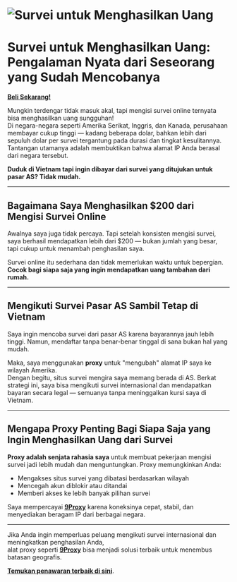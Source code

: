 # ![Survei untuk Menghasilkan Uang](https://geekflare.com/wp-content/uploads/2022/09/Payment-Modes-of-Survey-Apps.jpg)  
# Survei untuk Menghasilkan Uang: Pengalaman Nyata dari Seseorang yang Sudah Mencobanya

[**Beli Sekarang!**](https://9proxy.com/pricing?utm_source=Web2.0&utm_medium=Github&utm_id=nathan275)

Mungkin terdengar tidak masuk akal, tapi mengisi survei online ternyata bisa menghasilkan uang sungguhan!  
Di negara-negara seperti Amerika Serikat, Inggris, dan Kanada, perusahaan membayar cukup tinggi — kadang beberapa dolar, bahkan lebih dari sepuluh dolar per survei tergantung pada durasi dan tingkat kesulitannya. Tantangan utamanya adalah membuktikan bahwa alamat IP Anda berasal dari negara tersebut.

**Duduk di Vietnam tapi ingin dibayar dari survei yang ditujukan untuk pasar AS? Tidak mudah.**

---

## Bagaimana Saya Menghasilkan $200 dari Mengisi Survei Online

Awalnya saya juga tidak percaya. Tapi setelah konsisten mengisi survei, saya berhasil mendapatkan lebih dari $200 — bukan jumlah yang besar, tapi cukup untuk menambah penghasilan saya.

Survei online itu sederhana dan tidak memerlukan waktu untuk bepergian.  
**Cocok bagi siapa saja yang ingin mendapatkan uang tambahan dari rumah.**

---

## Mengikuti Survei Pasar AS Sambil Tetap di Vietnam

Saya ingin mencoba survei dari pasar AS karena bayarannya jauh lebih tinggi. Namun, mendaftar tanpa benar-benar tinggal di sana bukan hal yang mudah.

Maka, saya menggunakan **proxy** untuk "mengubah" alamat IP saya ke wilayah Amerika.  
Dengan begitu, situs survei mengira saya memang berada di AS. Berkat strategi ini, saya bisa mengikuti survei internasional dan mendapatkan bayaran secara legal — semuanya tanpa meninggalkan kursi saya di Vietnam.

---

## Mengapa Proxy Penting Bagi Siapa Saja yang Ingin Menghasilkan Uang dari Survei

**Proxy adalah senjata rahasia saya** untuk membuat pekerjaan mengisi survei jadi lebih mudah dan menguntungkan. Proxy memungkinkan Anda:

- Mengakses situs survei yang dibatasi berdasarkan wilayah  
- Mencegah akun diblokir atau ditandai  
- Memberi akses ke lebih banyak pilihan survei  

Saya mempercayai [**9Proxy**](https://9proxy.com/?utm_source=Web2.0&utm_medium=Github&utm_id=nathan275) karena koneksinya cepat, stabil, dan menyediakan beragam IP dari berbagai negara.

---

Jika Anda ingin memperluas peluang mengikuti survei internasional dan meningkatkan penghasilan Anda,  
alat proxy seperti [**9Proxy**](https://9proxy.com/?utm_source=Web2.0&utm_medium=Github&utm_id=nathan275) bisa menjadi solusi terbaik untuk menembus batasan geografis.

**[Temukan penawaran terbaik di sini](https://9proxy.com/pricing?utm_source=Web2.0&utm_medium=Github&utm_id=nathan275)**.

